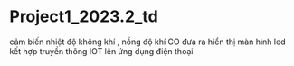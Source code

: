 # Project1_2023.2_td
cảm biến nhiệt độ không khí , nồng độ khí CO đưa ra hiển thị màn hình led kết hợp truyền thông IOT lên ứng dụng điện thoại 
